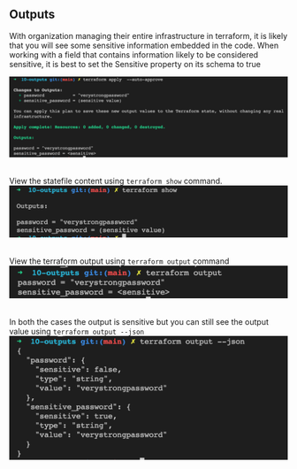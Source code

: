 ## Outputs

With organization managing their entire infrastructure in terraform, it is likely that you will see some sensitive information embedded in the code.
When working with a field that contains information likely to be considered sensitive, it is best to set the Sensitive property on its schema to true

<img src="./images/outputs.png" alt="Alt text" title="Statefile">
<br/>
<br/>


View the statefile content using `terraform show` command.
<img src="./images/terraform-show.png" alt="Alt text" title="Statefile">
<br/>
<br/>

View the terraform output using `terraform output` command
<img src="./images/terraform-output.png" alt="Alt text" title="Statefile">
<br/>
<br/>

In both the cases the output is sensitive but you can still see the output value using `terraform output --json`
<img src="./images/terraform-output-json.png" alt="Alt text" title="Statefile">
<br/>
<br/>
